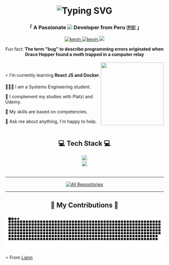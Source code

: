 <h1 align="center">
		<img src="https://readme-typing-svg.herokuapp.com?font=Righteous&size=35&duration=4000&pause=500&color=56F7F5&center=true&vCenter=true&width=500&height=70&lines=Hi+There!+%F0%9F%91%8B;I'm+Liann+Melanny!" alt="Typing SVG" />
</h1>
<h3 align="center">「 A Passionate <img src="https://readme-typing-svg.herokuapp.com/?font=Righteous&size=18&center=true&pause=500&color=56F7F5&vCenter=true&width=90&height=14&duration=4000&lines=Frontend;Backend;Full+Stack" /> Developer from <b>Peru</b> 🇵🇪 」
</h3>
<p align="center">
 <a href="https://www.linkedin.com/in/liannmelannyhuamancunyas"  target="_blank">
  <img src="https://img.shields.io/badge/LinkedIn-0077B5?style=for-the-badge&logo=linkedin&logoColor=white" alt="kevin"/>
 </a>
 <a href="https://www.instagram.com/lmelannycunyas/" target="_blank">
  <img src="https://img.shields.io/badge/Instagram-fe4164?style=for-the-badge&logo=instagram&logoColor=white" alt="kevin" />
 </a> 
   <a href="mailto:liannmelanny@gmail.com">
    <img src="https://img.shields.io/badge/Gmail-333333?style=for-the-badge&logo=gmail&logoColor=red" />
  </a>
</p>
<div  align='center'>
Fun fact: <strong>The term "bug" to describe programming errors originated when Grace Hopper found a moth trapped in a computer relay</strong>
</div>
<br />

<div  align='right'>

<img  align="right"  src="https://i.giphy.com/media/VbnUQpnihPSIgIXuZv/giphy.webp" height="200" width="200">

</div>
<br />
<div  align='left'>

⚡ I’m currently learning <strong>React JS and Docker</strong>.


👨🏽‍💻 I am a Systems Engineering student.

🌱 I complement my studies with Platzi and Udemy.

💼 My skills are based on competencies.

💬 Ask me about anything, I'm happy to help.
<br/>
<br/>
</div>


<div>
<h2 align="center">💻 Tech Stack 💻</h2>
</div>
 <div align="center">
 <img src="https://skillicons.dev/icons?i=html,css,js,react,php,laravel,jquery,tailwind,vite" /><br><img src="https://skillicons.dev/icons?i=mysql,postgres,linux,postman,git,github,figma,vscode" /></a>
  </div>
<br/>
<hr/>

<p align="center">
  <a href="https://github.com/liann-melanny-huaman-cunyas?tab=repositories" target="_blank"><img alt="All Repositories" title="All Repositories" src="https://img.shields.io/badge/-All%20Repos-2962FF?style=for-the-badge&logo=koding&logoColor=white&color=cyan"/></a>
</p>

<hr/>
<div align="center">
  <h2>📅 My Contributions 📅</h2>

<picture>
  <source media="(prefers-color-scheme: dark)" srcset="https://raw.githubusercontent.com/liann-melanny-huaman-cunyas/liann-melanny-huaman-cunyas/output/github-contribution-grid-snake-dark.svg">
  <source media="(prefers-color-scheme: light)" srcset="https://raw.githubusercontent.com/liann-melanny-huaman-cunyas/liann-melanny-huaman-cunyas/output/github-contribution-grid-snake.svg">
  <img alt="github contribution grid snake animation" src="https://raw.githubusercontent.com/liann-melanny-huaman-cunyas/liann-melanny-huaman-cunyas/output/github-contribution-grid-snake.svg">
</picture>

</div>


⭐️ From [Liann](https://www.linkedin.com/in/liannmelannyhuamancunyas)
